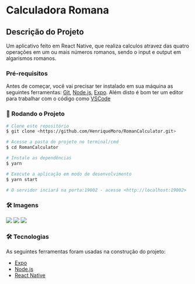 # Calculadora Romana

## Descrição do Projeto

Um aplicativo feito em React Native, que realiza calculos atravez das quatro operações em um ou mais números romanos, sendo o input e output em algarismos romanos.

### Pré-requisitos

Antes de começar, você vai precisar ter instalado em sua máquina as seguintes ferramentas:
[Git](https://git-scm.com), [Node.js](https://nodejs.org/en/), [Expo](https://expo.io/). 
Além disto é bom ter um editor para trabalhar com o código como [VSCode](https://code.visualstudio.com/)

### 🎲 Rodando o Projeto

```bash
# Clone este repositório
$ git clone <https://github.com/HenriqueMoro/RomanCalculator.git>

# Acesse a pasta do projeto no terminal/cmd
$ cd RomanCalculator

# Instale as dependências
$ yarn

# Execute a aplicação em modo de desenvolvimento
$ yarn start

# O servidor inciará na porta:19002 - acesse <http://localhost:19002>
```
### 🛠 Imagens
![](https://user-images.githubusercontent.com/61850881/114326558-be9f7980-9b0b-11eb-8daf-3b5f33350ca8.jpeg)
![](https://user-images.githubusercontent.com/61850881/114326560-c19a6a00-9b0b-11eb-8295-0685089c1602.jpeg)
![](https://user-images.githubusercontent.com/61850881/114326552-b8a99880-9b0b-11eb-901a-37e08d050d2d.jpeg)

### 🛠 Tecnologias

As seguintes ferramentas foram usadas na construção do projeto:

- [Expo](https://expo.io/)
- [Node.js](https://nodejs.org/en/)
- [React Native](https://reactnative.dev/)
